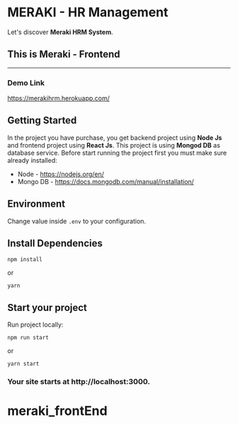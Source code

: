 
# MERAKI - HR Management

Let's discover **Meraki HRM System**.

## This is Meraki - Frontend

--------------------------------

### Demo Link
https://merakihrm.herokuapp.com/

## Getting Started

In the project you have purchase, you get backend project using **Node Js** and frontend project using **React Js**.
This project is using **Mongod DB** as database service. Before start running the project first you must make sure already installed:
- Node - https://nodejs.org/en/
- Mongo DB - https://docs.mongodb.com/manual/installation/

## Environment

Change value inside ```.env``` to your configuration.

## Install Dependencies

```shell
npm install
```

or

```shell
yarn
```

## Start your project

Run project locally:

```shell
npm run start
```

or

```shell
yarn start
```

### Your site starts at http://localhost:3000.
# meraki_frontEnd
